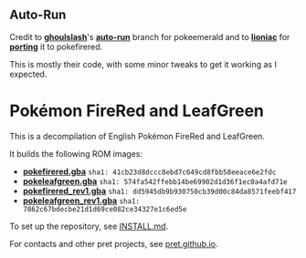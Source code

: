 ## Auto-Run
Credit to [**ghoulslash**](https://github.com/ghoulslash)'s [**auto-run**](https://github.com/ghoulslash/pokeemerald/tree/auto-run) branch for pokeemerald and to [**lioniac**](https://github.com/lioniac) for [**porting**](https://github.com/lioniac/pokefirered/commit/ff3fcd4a500bb5b975623eab943cc75c675f9f49) it to pokefirered.

This is mostly their code, with some minor tweaks to get it working as I expected.

# Pokémon FireRed and LeafGreen

This is a decompilation of English Pokémon FireRed and LeafGreen.

It builds the following ROM images:

* [**pokefirered.gba**](https://datomatic.no-intro.org/?page=show_record&s=23&n=1616) `sha1: 41cb23d8dccc8ebd7c649cd8fbb58eeace6e2fdc`
* [**pokeleafgreen.gba**](https://datomatic.no-intro.org/?page=show_record&s=23&n=1617) `sha1: 574fa542ffebb14be69902d1d36f1ec0a4afd71e`
* [**pokefirered_rev1.gba**](https://datomatic.no-intro.org/?page=show_record&s=23&n=1672) `sha1: dd5945db9b930750cb39d00c84da8571feebf417`
* [**pokeleafgreen_rev1.gba**](https://datomatic.no-intro.org/index.php?page=show_record&s=23&n=1668) `sha1: 7862c67bdecbe21d1d69ce082ce34327e1c6ed5e`

To set up the repository, see [INSTALL.md](INSTALL.md).

For contacts and other pret projects, see [pret.github.io](https://pret.github.io/).
